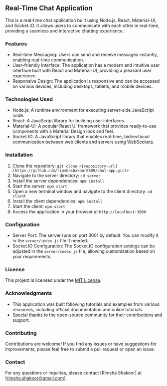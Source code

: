 ## Real-Time Chat Application

This is a real-time chat application built using Node.js, React, Material-UI, and Socket.IO. It allows users to communicate with each other in real-time, providing a seamless and interactive chatting experience.

### Features

- Real-time Messaging: Users can send and receive messages instantly, enabling real-time communication.
- User-friendly Interface: The application has a modern and intuitive user interface built with React and Material-UI, providing a pleasant user experience.
- Responsive Design: The application is responsive and can be accessed on various devices, including desktops, tablets, and mobile devices.

### Technologies Used

- Node.js: A runtime environment for executing server-side JavaScript code.
- React: A JavaScript library for building user interfaces.
- Material-UI: A popular React UI framework that provides ready-to-use components with a Material Design look and feel.
- Socket.IO: A JavaScript library that enables real-time, bidirectional communication between web clients and servers using WebSockets.

### Installation

1. Clone the repository: `git clone <[repository-url](https://github.com/rimshashakoor0809/chat-app.git)>`
2. Navigate to the server directory: `cd server`
3. Install the server dependencies: `npm install`
4. Start the server: `npm start`
5. Open a new terminal window and navigate to the client directory: `cd client`
6. Install the client dependencies: `npm install`
7. Start the client: `npm start`
8. Access the application in your browser at `http://localhost:3000`

### Configuration

- Server Port: The server runs on port 3001 by default. You can modify it in the `server/index.js` file if needed.
- Socket.IO Configuration: The Socket.IO configuration settings can be adjusted in the `server/index.js` file, allowing customization based on your requirements.

### License

This project is licensed under the [MIT License](LICENSE).

### Acknowledgments

- This application was built following tutorials and examples from various resources, including official documentation and online tutorials.
- Special thanks to the open-source community for their contributions and support.

### Contributing

Contributions are welcome! If you find any issues or have suggestions for improvements, please feel free to submit a pull request or open an issue.

### Contact

For any questions or inquiries, please contact [Rimsha Shakoor] at [rimsha.shakoor@gmail.com].
